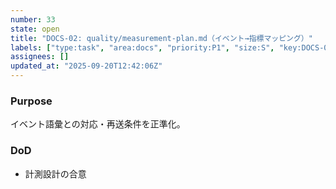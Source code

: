 ```yaml
---
number: 33
state: open
title: "DOCS-02: quality/measurement-plan.md（イベント→指標マッピング）"
labels: ["type:task", "area:docs", "priority:P1", "size:S", "key:DOCS-02"]
assignees: []
updated_at: "2025-09-20T12:42:06Z"
---
```

### Purpose
イベント語彙との対応・再送条件を正準化。

### DoD
- 計測設計の合意
